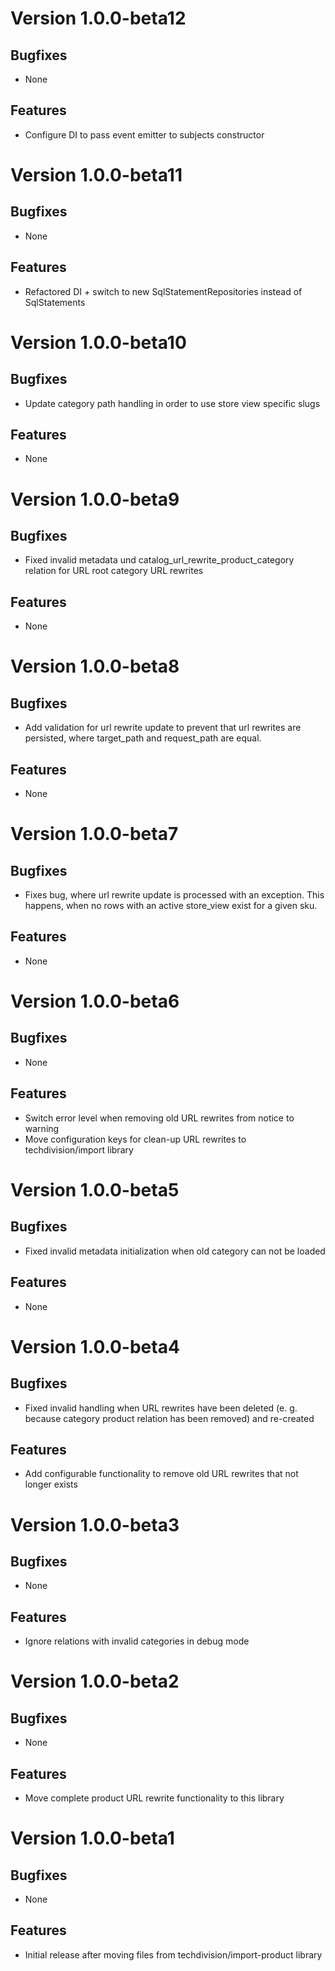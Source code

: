 # Version 1.0.0-beta12

## Bugfixes

* None

## Features

* Configure DI to pass event emitter to subjects constructor

# Version 1.0.0-beta11

## Bugfixes

* None

## Features

* Refactored DI + switch to new SqlStatementRepositories instead of SqlStatements

# Version 1.0.0-beta10

## Bugfixes

* Update category path handling in order to use store view specific slugs

## Features

* None

# Version 1.0.0-beta9

## Bugfixes

* Fixed invalid metadata und catalog_url_rewrite_product_category relation for URL root category URL rewrites

## Features

* None

# Version 1.0.0-beta8

## Bugfixes

* Add validation for url rewrite update to prevent that url rewrites are persisted, where target_path and request_path are equal.

## Features

* None

# Version 1.0.0-beta7

## Bugfixes

* Fixes bug, where url rewrite update is processed with an exception. This happens, when no rows with an active store_view exist for a given sku.

## Features

* None

# Version 1.0.0-beta6

## Bugfixes

* None

## Features

* Switch error level when removing old URL rewrites from notice to warning
* Move configuration keys for clean-up URL rewrites to techdivision/import library

# Version 1.0.0-beta5

## Bugfixes

* Fixed invalid metadata initialization when old category can not be loaded

## Features

* None

# Version 1.0.0-beta4

## Bugfixes

* Fixed invalid handling when URL rewrites have been deleted (e. g. because category product relation has been removed) and re-created

## Features

* Add configurable functionality to remove old URL rewrites that not longer exists

# Version 1.0.0-beta3

## Bugfixes

* None

## Features

* Ignore relations with invalid categories in debug mode

# Version 1.0.0-beta2

## Bugfixes

* None

## Features

* Move complete product URL rewrite functionality to this library

# Version 1.0.0-beta1

## Bugfixes

* None

## Features

* Initial release after moving files from techdivision/import-product library
